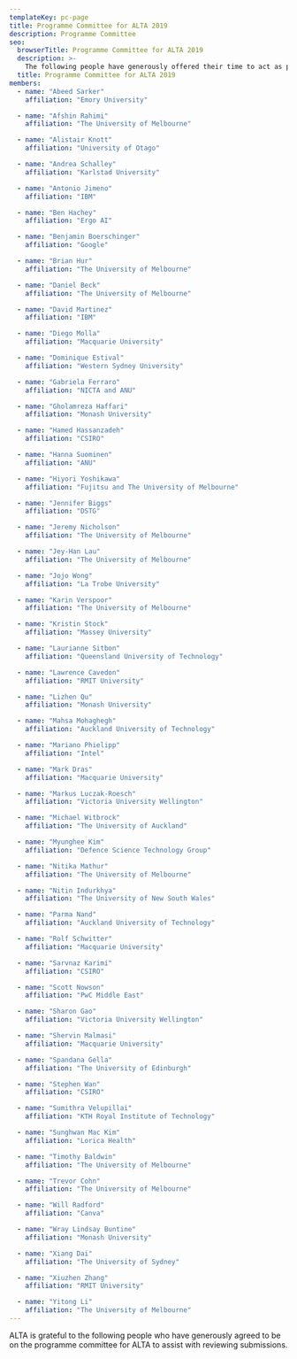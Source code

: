 ```yaml
---
templateKey: pc-page
title: Programme Committee for ALTA 2019
description: Programme Committee
seo:
  browserTitle: Programme Committee for ALTA 2019
  description: >-
    The following people have generously offered their time to act as programme committee members for ALTA
  title: Programme Committee for ALTA 2019
members:
  - name: "Abeed Sarker"
    affiliation: "Emory University"

  - name: "Afshin Rahimi"
    affiliation: "The University of Melbourne"

  - name: "Alistair Knott"
    affiliation: "University of Otago"

  - name: "Andrea Schalley"
    affiliation: "Karlstad University"

  - name: "Antonio Jimeno"
    affiliation: "IBM"

  - name: "Ben Hachey"
    affiliation: "Ergo AI"

  - name: "Benjamin Boerschinger"
    affiliation: "Google"

  - name: "Brian Hur"
    affiliation: "The University of Melbourne"

  - name: "Daniel Beck"
    affiliation: "The University of Melbourne"

  - name: "David Martinez"
    affiliation: "IBM"

  - name: "Diego Molla"
    affiliation: "Macquarie University"

  - name: "Dominique Estival"
    affiliation: "Western Sydney University"

  - name: "Gabriela Ferraro"
    affiliation: "NICTA and ANU"

  - name: "Gholamreza Haffari"
    affiliation: "Monash University"

  - name: "Hamed Hassanzadeh"
    affiliation: "CSIRO"

  - name: "Hanna Suominen"
    affiliation: "ANU"

  - name: "Hiyori Yoshikawa"
    affiliation: "Fujitsu and The University of Melbourne"

  - name: "Jennifer Biggs"
    affiliation: "DSTG"

  - name: "Jeremy Nicholson"
    affiliation: "The University of Melbourne"

  - name: "Jey-Han Lau"
    affiliation: "The University of Melbourne"

  - name: "Jojo Wong"
    affiliation: "La Trobe University"

  - name: "Karin Verspoor"
    affiliation: "The University of Melbourne"

  - name: "Kristin Stock"
    affiliation: "Massey University"

  - name: "Laurianne Sitbon"
    affiliation: "Queensland University of Technology"

  - name: "Lawrence Cavedon"
    affiliation: "RMIT University"

  - name: "Lizhen Qu"
    affiliation: "Monash University"

  - name: "Mahsa Mohaghegh"
    affiliation: "Auckland University of Technology"

  - name: "Mariano Phielipp"
    affiliation: "Intel"

  - name: "Mark Dras"
    affiliation: "Macquarie University"

  - name: "Markus Luczak-Roesch"
    affiliation: "Victoria University Wellington"

  - name: "Michael Witbrock"
    affiliation: "The University of Auckland"

  - name: "Myunghee Kim"
    affiliation: "Defence Science Technology Group"

  - name: "Nitika Mathur"
    affiliation: "The University of Melbourne"

  - name: "Nitin Indurkhya"
    affiliation: "The University of New South Wales"

  - name: "Parma Nand"
    affiliation: "Auckland University of Technology"

  - name: "Rolf Schwitter"
    affiliation: "Macquarie University"

  - name: "Sarvnaz Karimi"
    affiliation: "CSIRO"

  - name: "Scott Nowson"
    affiliation: "PwC Middle East"

  - name: "Sharon Gao"
    affiliation: "Victoria University Wellington"

  - name: "Shervin Malmasi"
    affiliation: "Macquarie University"

  - name: "Spandana Gella"
    affiliation: "The University of Edinburgh"

  - name: "Stephen Wan"
    affiliation: "CSIRO"

  - name: "Sumithra Velupillai"
    affiliation: "KTH Royal Institute of Technology"

  - name: "Sunghwan Mac Kim"
    affiliation: "Lorica Health"

  - name: "Timothy Baldwin"
    affiliation: "The University of Melbourne"

  - name: "Trevor Cohn"
    affiliation: "The University of Melbourne"

  - name: "Will Radford"
    affiliation: "Canva"

  - name: "Wray Lindsay Buntine"
    affiliation: "Monash University"

  - name: "Xiang Dai"
    affiliation: "The University of Sydney"

  - name: "Xiuzhen Zhang"
    affiliation: "RMIT University"

  - name: "Yitong Li"
    affiliation: "The University of Melbourne"
---
```

ALTA is grateful to the following people who have generously agreed to be on the programme committee for ALTA to assist with reviewing submissions.
